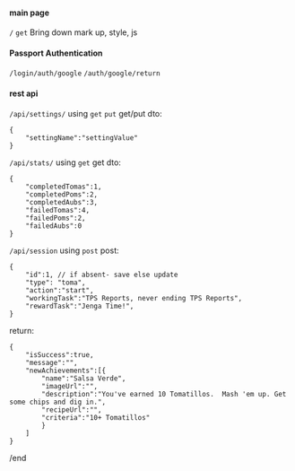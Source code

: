 
#### main page

`/` `get`
Bring down mark up, style, js

#### Passport Authentication

`/login/auth/google` 
`/auth/google/return`

#### rest api

`/api/settings/` using `get` `put`
get/put dto:

    {
        "settingName":"settingValue"
    }

`/api/stats/` using `get`
get dto:

    {
        "completedTomas":1,
        "completedPoms":2,
        "completedAubs":3,
        "failedTomas":4,
        "failedPoms":2,
        "failedAubs":0
    }

`/api/session` using `post`
post:

    {
        "id":1, // if absent- save else update
        "type": "toma",
        "action":"start",
        "workingTask":"TPS Reports, never ending TPS Reports",
        "rewardTask":"Jenga Time!",
    }
return:

    {
        "isSuccess":true,
        "message":"",
        "newAchievements":[{
            "name":"Salsa Verde",
            "imageUrl":"",
            "description":"You've earned 10 Tomatillos.  Mash 'em up. Get some chips and dig in.",
            "recipeUrl":"",
            "criteria":"10+ Tomatillos"
            }
        ]
    }

/end